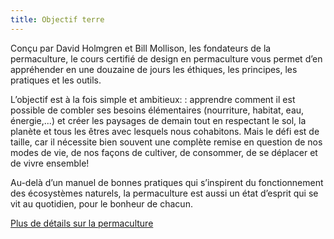 ```yaml
---
title: Objectif terre
---
```

Conçu par David Holmgren et Bill Mollison, les fondateurs de la permaculture,
le cours certifié de design en permaculture vous permet d’en appréhender en une
douzaine de jours les éthiques, les principes, les pratiques et les outils.

L’objectif est à la fois simple et ambitieux: : apprendre comment il est possible
de combler ses besoins élémentaires (nourriture, habitat, eau, énergie,...)
et créer les paysages de demain tout en respectant le sol, la planète et tous
les êtres avec lesquels nous cohabitons. Mais le défi est de taille, car il
nécessite bien souvent une complète remise en question de nos modes de vie, de
nos façons de cultiver, de consommer, de se déplacer et de vivre ensemble!

Au-delà d’un manuel de bonnes pratiques qui s’inspirent du fonctionnement des
écosystèmes naturels, la permaculture est aussi un état d’esprit qui se vit au
quotidien, pour le bonheur de chacun.

[Plus de détails sur la permaculture](http://permaculture-upp.org/upp/la-permaculture/)
